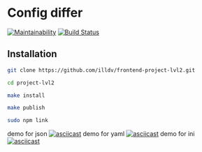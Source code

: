 # Config differ
[![Maintainability](https://api.codeclimate.com/v1/badges/a99a88d28ad37a79dbf6/maintainability)](https://codeclimate.com/github/codeclimate/codeclimate/maintainability)
[![Build Status](https://travis-ci.com/illdv/frontend-project-lvl2.svg?branch=master)](https://travis-ci.com/illdv/frontend-project-lvl2)
## Installation
```sh
git clone https://github.com/illdv/frontend-project-lvl2.git

cd project-lvl2

make install

make publish

sudo npm link
```
demo for json
[![asciicast](https://asciinema.org/a/uUQZE6Sm96DqfwTaZ4lvY0U2o.svg)](https://asciinema.org/a/uUQZE6Sm96DqfwTaZ4lvY0U2o)
demo for yaml
[![asciicast](https://asciinema.org/a/sTYw0HVciBIGz7QbEIl66jCuQ.svg)](https://asciinema.org/a/sTYw0HVciBIGz7QbEIl66jCuQ)
demo for ini
[![asciicast](https://asciinema.org/a/DR2KKIZEEsBslNLIjw16kY2oM.svg)](https://asciinema.org/a/DR2KKIZEEsBslNLIjw16kY2oM)